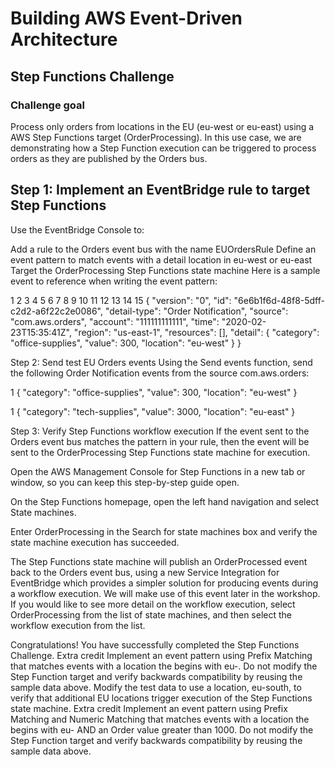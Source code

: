 # Building AWS Event-Driven Architecture
## Step Functions Challenge

### Challenge goal

Process only orders from locations in the EU (eu-west or eu-east) using a AWS Step Functions target (OrderProcessing). In this use case, we are demonstrating how a Step Function execution can be triggered to process orders as they are published by the Orders bus.

## Step 1: Implement an EventBridge rule to target Step Functions
Use the EventBridge Console to:

Add a rule to the Orders event bus with the name EUOrdersRule
Define an event pattern to match events with a detail location in eu-west or eu-east
Target the OrderProcessing Step Functions state machine
Here is a sample event to reference when writing the event pattern:

1
2
3
4
5
6
7
8
9
10
11
12
13
14
15
{
    "version": "0",
    "id": "6e6b1f6d-48f8-5dff-c2d2-a6f22c2e0086",
    "detail-type": "Order Notification",
    "source": "com.aws.orders",
    "account": "111111111111",
    "time": "2020-02-23T15:35:41Z",
    "region": "us-east-1",
    "resources": [],
    "detail": {
        "category": "office-supplies",
        "value": 300,
        "location": "eu-west"
    }
}

Step 2: Send test EU Orders events
Using the Send events function, send the following Order Notification events from the source com.aws.orders:

1
{ "category": "office-supplies", "value": 300, "location": "eu-west" }

1
{ "category": "tech-supplies", "value": 3000, "location": "eu-east" }

Step 3: Verify Step Functions workflow execution
If the event sent to the Orders event bus matches the pattern in your rule, then the event will be sent to the OrderProcessing Step Functions state machine for execution.

Open the AWS Management Console for Step Functions  in a new tab or window, so you can keep this step-by-step guide open.

On the Step Functions homepage, open the left hand navigation and select State machines.

Enter OrderProcessing in the Search for state machines box and verify the state machine execution has succeeded.

The Step Functions state machine will publish an OrderProcessed event back to the Orders event bus, using a new Service Integration for EventBridge which provides a simpler solution for producing events during a workflow execution. We will make use of this event later in the workshop. If you would like to see more detail on the workflow execution, select OrderProcessing from the list of state machines, and then select the workflow execution from the list.

Congratulations! You have successfully completed the Step Functions Challenge.
Extra credit
Implement an event pattern using Prefix Matching  that matches events with a location the begins with eu-. Do not modify the Step Function target and verify backwards compatibility by reusing the sample data above. Modify the test data to use a location, eu-south, to verify that additional EU locations trigger execution of the Step Functions state machine.
Extra credit
Implement an event pattern using Prefix Matching  and Numeric Matching  that matches events with a location the begins with eu- AND an Order value greater than 1000. Do not modify the Step Function target and verify backwards compatibility by reusing the sample data above.
